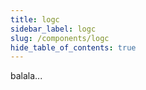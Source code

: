 ```yaml
---
title: logc
sidebar_label: logc
slug: /components/logc
hide_table_of_contents: true
---
```

balala...